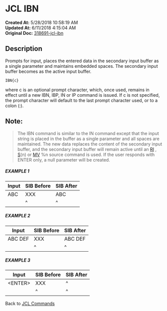 # JCL IBN

**Created At:** 5/28/2018 10:58:19 AM  
**Updated At:** 6/11/2018 4:15:04 AM  
**Original Doc:** [318691-jcl-ibn](https://docs.jbase.com/45792-jcl/318691-jcl-ibn)  


## Description  

Prompts for input, places the entered data in the secondary input buffer as a single parameter and maintains embedded spaces. The secondary input buffer becomes as the active input buffer.

```
IBN{c}
```

where c is an optional prompt character, which, once used, remains in effect until a new IBN, IBP, IN or IP command is issued. If c is not specified, the prompt character will default to the last prompt character used, or to a colon (:).



## Note:


> The IBN command is similar to the IN command except that the input string is placed in the buffer as a single parameter and all spaces are maintained. The new data replaces the content of the secondary input buffer, and the secondary input buffer will remain active until an [RI](318736-jcl-ri) , [S](318874-jcl-s)(n) or [MV](318730-jcl-mv) %n source command is used. If the user responds with ENTER only, a null parameter will be created.




##### EXAMPLE 1


| Input<br> | SIB Before<br> | SIB After<br> |
| --- | --- | --- |
| ABC<br> | XXX<br> | ABC<br> |
| <br> | ^<br> | ^<br> |


##### EXAMPLE 2


| Input<br> | SIB Before<br> | SIB After<br> |
| --- | --- | --- |
| ABC DEF<br> | XXX<br> | ABC DEF<br> |
| <br> | ^<br> | ^<br> |


##### EXAMPLE 3


| Input<br> | SIB Before<br> | SIB After<br> |
| --- | --- | --- |
| &lt;ENTER&gt;<br> | XXX<br> | ^<br> |
| <br> | ^<br> | ^<br> |




Back to [JCL Commands](jcl-commands)


